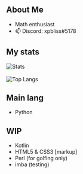 ## About Me

- Math enthusiast
- 📫 Discord: xpbliss#5178

## My stats
![Stats](https://github-readme-stats.vercel.app/api?username=xpluna&show_icons=true&bg_color=30,e96443,904e95&title_color=fff&text_color=fff&icon_color=fff&hide_border=true)
<br></br>
![Top Langs](https://github-readme-stats.vercel.app/api/top-langs/?username=xpluna&layout=compact&show_icons=true&theme=radical&bg_color=30,e96443,904e95&title_color=fff&text_color=fff&icon_color=fff&hide_border=true)

## Main lang
<ul><li>Python</li></ul>

## WIP
<ul><li>Kotlin</li><li>HTML5 & CSS3 [markup]</li><li>Perl (for golfing only)</li><li>imba (testing)</li></ul>
